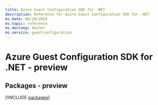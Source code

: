 ```yaml
---
title: Azure Guest Configuration SDK for .NET
description: Reference for Azure Guest Configuration SDK for .NET
ms.date: 08/28/2024
ms.topic: reference
ms.devlang: dotnet
ms.service: guestconfiguration
---
```

# Azure Guest Configuration SDK for .NET - preview
## Packages - preview
[!INCLUDE [packages](guest-configuration-index.md)]